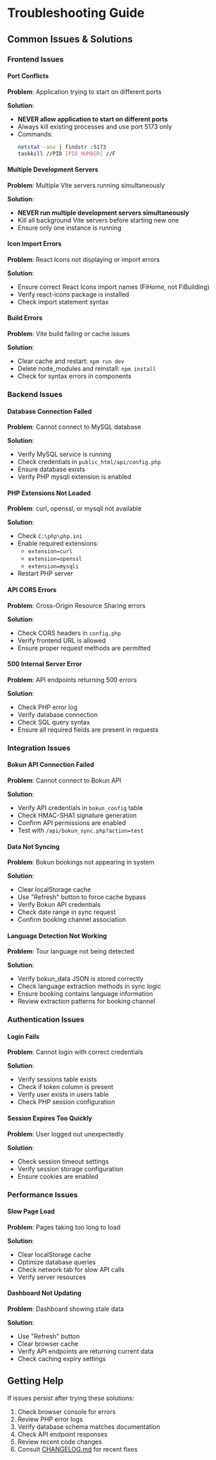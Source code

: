 # Troubleshooting Guide

## Common Issues & Solutions

### Frontend Issues

#### Port Conflicts
**Problem**: Application trying to start on different ports

**Solution**:
- **NEVER allow application to start on different ports**
- Always kill existing processes and use port 5173 only
- Commands:
  ```bash
  netstat -ano | findstr :5173
  taskkill //PID [PID_NUMBER] //F
  ```

#### Multiple Development Servers
**Problem**: Multiple Vite servers running simultaneously

**Solution**:
- **NEVER run multiple development servers simultaneously**
- Kill all background Vite servers before starting new one
- Ensure only one instance is running

#### Icon Import Errors
**Problem**: React Icons not displaying or import errors

**Solution**:
- Ensure correct React Icons import names (FiHome, not FiBuilding)
- Verify react-icons package is installed
- Check import statement syntax

#### Build Errors
**Problem**: Vite build failing or cache issues

**Solution**:
- Clear cache and restart: `npm run dev`
- Delete node_modules and reinstall: `npm install`
- Check for syntax errors in components

### Backend Issues

#### Database Connection Failed
**Problem**: Cannot connect to MySQL database

**Solution**:
- Verify MySQL service is running
- Check credentials in `public_html/api/config.php`
- Ensure database exists
- Verify PHP mysqli extension is enabled

#### PHP Extensions Not Loaded
**Problem**: curl, openssl, or mysqli not available

**Solution**:
- Check `C:\php\php.ini`
- Enable required extensions:
  - `extension=curl`
  - `extension=openssl`
  - `extension=mysqli`
- Restart PHP server

#### API CORS Errors
**Problem**: Cross-Origin Resource Sharing errors

**Solution**:
- Check CORS headers in `config.php`
- Verify frontend URL is allowed
- Ensure proper request methods are permitted

#### 500 Internal Server Error
**Problem**: API endpoints returning 500 errors

**Solution**:
- Check PHP error log
- Verify database connection
- Check SQL query syntax
- Ensure all required fields are present in requests

### Integration Issues

#### Bokun API Connection Failed
**Problem**: Cannot connect to Bokun API

**Solution**:
- Verify API credentials in `bokun_config` table
- Check HMAC-SHA1 signature generation
- Confirm API permissions are enabled
- Test with `/api/bokun_sync.php?action=test`

#### Data Not Syncing
**Problem**: Bokun bookings not appearing in system

**Solution**:
- Clear localStorage cache
- Use "Refresh" button to force cache bypass
- Verify Bokun API credentials
- Check date range in sync request
- Confirm booking channel association

#### Language Detection Not Working
**Problem**: Tour language not being detected

**Solution**:
- Verify bokun_data JSON is stored correctly
- Check language extraction methods in sync logic
- Ensure booking contains language information
- Review extraction patterns for booking channel

### Authentication Issues

#### Login Fails
**Problem**: Cannot login with correct credentials

**Solution**:
- Verify sessions table exists
- Check if token column is present
- Verify user exists in users table
- Check PHP session configuration

#### Session Expires Too Quickly
**Problem**: User logged out unexpectedly

**Solution**:
- Check session timeout settings
- Verify session storage configuration
- Ensure cookies are enabled

### Performance Issues

#### Slow Page Load
**Problem**: Pages taking too long to load

**Solution**:
- Clear localStorage cache
- Optimize database queries
- Check network tab for slow API calls
- Verify server resources

#### Dashboard Not Updating
**Problem**: Dashboard showing stale data

**Solution**:
- Use "Refresh" button
- Clear browser cache
- Verify API endpoints are returning current data
- Check caching expiry settings

## Getting Help

If issues persist after trying these solutions:

1. Check browser console for errors
2. Review PHP error logs
3. Verify database schema matches documentation
4. Check API endpoint responses
5. Review recent code changes
6. Consult [CHANGELOG.md](./CHANGELOG.md) for recent fixes
